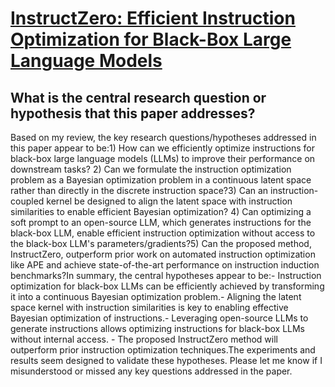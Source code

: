 # [InstructZero: Efficient Instruction Optimization for Black-Box Large   Language Models](https://arxiv.org/abs/2306.03082)

## What is the central research question or hypothesis that this paper addresses?

Based on my review, the key research questions/hypotheses addressed in this paper appear to be:1) How can we efficiently optimize instructions for black-box large language models (LLMs) to improve their performance on downstream tasks? 2) Can we formulate the instruction optimization problem as a Bayesian optimization problem in a continuous latent space rather than directly in the discrete instruction space?3) Can an instruction-coupled kernel be designed to align the latent space with instruction similarities to enable efficient Bayesian optimization? 4) Can optimizing a soft prompt to an open-source LLM, which generates instructions for the black-box LLM, enable efficient instruction optimization without access to the black-box LLM's parameters/gradients?5) Can the proposed method, InstructZero, outperform prior work on automated instruction optimization like APE and achieve state-of-the-art performance on instruction induction benchmarks?In summary, the central hypotheses appear to be:- Instruction optimization for black-box LLMs can be efficiently achieved by transforming it into a continuous Bayesian optimization problem.- Aligning the latent space kernel with instruction similarities is key to enabling effective Bayesian optimization of instructions.- Leveraging open-source LLMs to generate instructions allows optimizing instructions for black-box LLMs without internal access. - The proposed InstructZero method will outperform prior instruction optimization techniques.The experiments and results seem designed to validate these hypotheses. Please let me know if I misunderstood or missed any key questions addressed in the paper.
